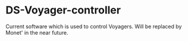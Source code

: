 # DS-Voyager-controller
Current software which is used to control Voyagers. Will be replaced by Monet' in the near future.
